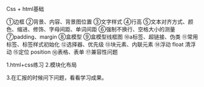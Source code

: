 Css + html基础

①边框
②背景、内容、背景图位置
③文字样式
④行高
⑤文本对齐方式、颜色、缩进、修饰、字母间距、单词间距
⑥强制不换行、空格大小的测量
⑦padding、margin
⑧盒模型
⑨盒模型线框图
⑩a标签、超链接、伪类
⑪常用标签、标签样式初始化
⑫选择器、优先级
⑬块元素、内联元素
⑭浮动 float  清浮动
⑮定位 position
⑯表格、表单
⑰兼容性问题

1.html+css练习
2.模块化布局

3.在汇报的时候问下问题，看看学习成果。